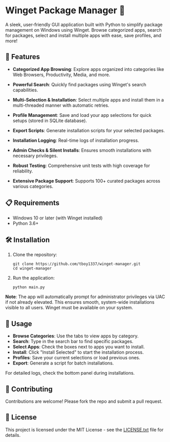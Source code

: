 # Winget Package Manager 🚀

A sleek, user-friendly GUI application built with Python to simplify package management on Windows using Winget. Browse categorized apps, search for packages, select and install multiple apps with ease, save profiles, and more!

## 🌟 Features

- **Categorized App Browsing**: Explore apps organized into categories like Web Browsers, Productivity, Media, and more.
- **Powerful Search**: Quickly find packages using Winget's search capabilities.
- **Multi-Selection & Installation**: Select multiple apps and install them in a multi-threaded manner with automatic retries.
- **Profile Management**: Save and load your app selections for quick setups (stored in SQLite database).
- **Export Scripts**: Generate installation scripts for your selected packages.
- **Installation Logging**: Real-time logs of installation progress.
- **Admin Checks & Silent Installs**: Ensures smooth installations with necessary privileges.
- **Robust Testing**: Comprehensive unit tests with high coverage for reliability.

- **Extensive Package Support**: Supports 100+ curated packages across various categories.

## 📋 Requirements

- Windows 10 or later (with Winget installed)
- Python 3.6+

## 🛠 Installation

1. Clone the repository:
   ```
   git clone https://github.com/tboy1337/winget-manager.git
   cd winget-manager
   ```

2. Run the application:
   ```
   python main.py
   ```

**Note**: The app will automatically prompt for administrator privileges via UAC if not already elevated. This ensures smooth, system-wide installations visible to all users. Winget must be available on your system.

## 🚀 Usage

- **Browse Categories**: Use the tabs to view apps by category.
- **Search**: Type in the search bar to find specific packages.
- **Select Apps**: Check the boxes next to apps you want to install.
- **Install**: Click "Install Selected" to start the installation process.
- **Profiles**: Save your current selections or load previous ones.
- **Export**: Generate a script for batch installations.

For detailed logs, check the bottom panel during installations.

## 🤝 Contributing

Contributions are welcome! Please fork the repo and submit a pull request.

## 📄 License

This project is licensed under the MIT License - see the [LICENSE.txt](LICENSE.txt) file for details.
